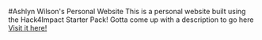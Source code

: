 #Ashlyn Wilson's Personal Website
This is a personal website built using the Hack4Impact Starter Pack!
Gotta come up with a description to go here
[Visit it here!](https://ashlynswilson.github.io)
